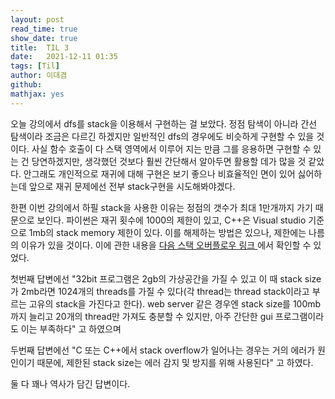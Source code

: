 ```yaml
---
layout: post
read_time: true
show_date: true
title:  TIL 3
date:   2021-12-11 01:35
tags: [Til]
author: 이대겸
github:  
mathjax: yes
---
```


오늘 강의에서 dfs를 stack을 이용해서 구현하는 걸 보았다. 정점 탐색이 아니라 간선 탐색이라 조금은 다르긴 하겠지만 
일반적인 dfs의 경우에도 비슷하게 구현할 수 있을 것이다. 사실 함수 호출이 다 스택 영역에서 이루어 지는 만큼 그를 응용하면
구현할 수 있는 건 당연하겠지만, 생각했던 것보다 훨씬 간단해서 알아두면 활용할 데가 많을 것 같았다. 안그래도 
개인적으로 재귀에 대해 구현은 보기 좋으나 비효율적인 면이 있어 싫어하는데 앞으로 재귀 문제에선 전부 stack구현을 시도해봐야겠다.

한편 이번 강의에서 하필 stack을 사용한 이유는 정점의 갯수가 최대 1만개까지 가기 때문으로 보인다.
파이썬은 재귀 횟수에 1000의 제한이 있고, C++은 Visual studio 기준으로 1mb의 stack memory 제한이 있다.
이를 해제하는 방법은 있으나, 제한에는 나름의 이유가 있을 것이다. 이에 관한 내용을 <A href="https://stackoverflow.com/questions/10482974/why-is-stack-memory-size-so-limited">
다음 스택 오버플로우 링크 </A>에서 확인할 수 있었다.

첫번째 답변에선 "32bit 프로그램은 2gb의 가상공간을 가질 수 있고 이 때 stack size가 2mb라면 1024개의 threads를 가질 수
있다(각 thread는 thread stack이라고 부르는 고유의 stack을 가진다고 한다). web server 같은 경우엔 stack size를
100mb까지 늘리고 20개의 thread만 가져도 충분할 수 있지만, 아주 간단한 gui 프로그램이라도 이는 부족하다" 고 하였으며

두번째 답변에선 "C 또는 C++에서 stack overflow가 일어나는 경우는 거의 에러가 원인이기 때문에, 제한된 stack size는 
에러 감지 및 방지를 위해 사용된다" 고 하였다.

둘 다 꽤나 역사가 담긴 답변이다.


